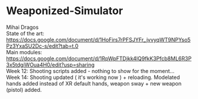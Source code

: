 # Weaponized-Simulator </br>
Mihai Dragos </br>
State of the art: https://docs.google.com/document/d/1HoFirs7rPFSJYFr_jvvyqWT9NPYso5Pz3YxaSU2Dc-s/edit?tab=t.0 </br>
Main modules: https://docs.google.com/document/d/1RpWpFTDjkk4lQ9fkK3Pfcb8ML6R3P3x5tdgiWOua4H0/edit?usp=sharing </br>
Week 12: Shooting scripts added - nothing to show for the moment... </br>
Week 14: Shooting updated ( it's working now ) + reloading. Modelated hands added instead of XR default hands, weapon sway + new weapon (pistol) added. </br>
